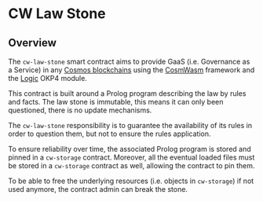 # CW Law Stone

## Overview

The `cw-law-stone` smart contract aims to provide GaaS (i.e. Governance as a Service) in any [Cosmos blockchains](https://cosmos.network/) using the [CosmWasm](https://cosmwasm.com/) framework and the [Logic](https://docs.okp4.network/modules/next/logic) OKP4 module.

This contract is built around a Prolog program describing the law by rules and facts. The law stone is immutable, this means it can only been questioned, there is no update mechanisms.

The `cw-law-stone` responsibility is to guarantee the availability of its rules in order to question them, but not to ensure the rules application.

To ensure reliability over time, the associated Prolog program is stored and pinned in a `cw-storage` contract. Moreover, all the eventual loaded files must be stored in a `cw-storage` contract as well, allowing the contract to pin them.

To be able to free the underlying resources (i.e. objects in `cw-storage`) if not used anymore, the contract admin can break the stone.
